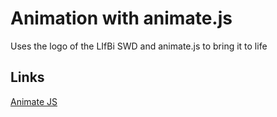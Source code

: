 # Animation with animate.js
Uses the logo of the LIfBi SWD and animate.js to bring it to life

## Links
[Animate JS](http://animate.js)